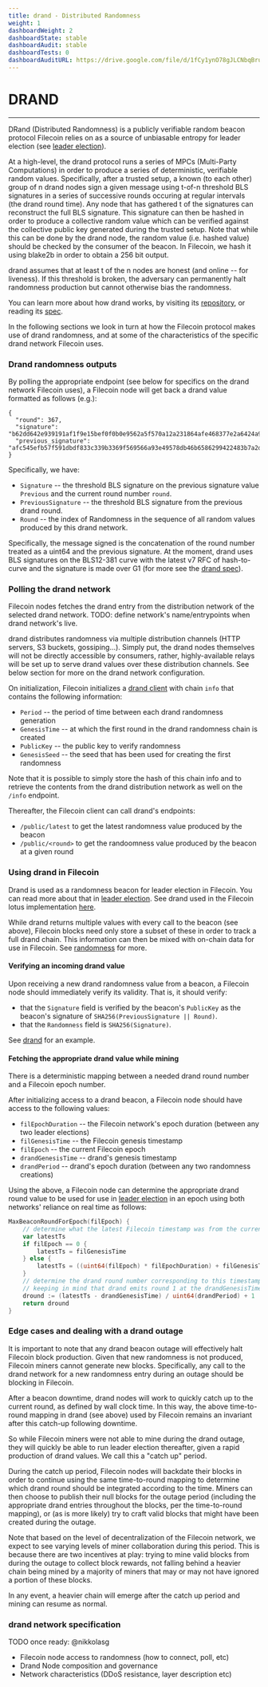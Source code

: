 ```yaml
---
title: drand - Distributed Randomness
weight: 1
dashboardWeight: 2
dashboardState: stable
dashboardAudit: stable
dashboardTests: 0
dashboardAuditURL: https://drive.google.com/file/d/1fCy1ynO78gJLCNbqBruzHx7bh72Tu-q2/view
---
```


# DRAND
---

DRand (Distributed Randomness) is a publicly verifiable random beacon protocol Filecoin relies on as a source of unbiasable entropy for leader election (see [leader election](election_post)).

At a high-level, the drand protocol runs a series of MPCs (Multi-Party Computations) in order to produce a series of deterministic, verifiable random values. Specifically, after a trusted setup, a known (to each other) group of n drand nodes sign a given message using t-of-n threshold BLS signatures in a series of successive rounds occuring at regular intervals (the drand round time).
Any node that has gathered t of the signatures can reconstruct the full BLS signature. This signature can then be hashed in order to produce a collective random value which can be verified against the collective public key generated during the trusted setup. Note that while this can be done by the drand node, the random value (i.e. hashed value) should be checked by the consumer of the beacon. In Filecoin, we hash it using blake2b in order to obtain a 256 bit output.

drand assumes that at least t of the n nodes are honest (and online -- for liveness). If this threshold is broken, the adversary can permanently halt randomness production but cannot otherwise bias the randomness.

You can learn more about how drand works, by visiting its [repository](https://github.com/drand/drand), or reading its [spec](https://github.com/drand/drand/blob/master/docs/SPECS.md).

In the following sections we look in turn at how the Filecoin protocol makes use of drand randomness, and at some of the characteristics of the specific drand network Filecoin uses.

### Drand randomness outputs

By polling the appropriate endpoint (see below for specifics on the drand network Filecoin uses), a Filecoin node will get back a drand value formatted as follows (e.g.):

```
{
  "round": 367,
  "signature": "b62dd642e939191af1f9e15bef0f0b0e9562a5f570a12a231864afe468377e2a6424a92ccfc34ef1471cbd58c37c6b020cf75ce9446d2aa1252a090250b2b1441f8a2a0d22208dcc09332eaa0143c4a508be13de63978dbed273e3b9813130d5",
  "previous_signature": "afc545efb57f591dbdf833c339b3369f569566a93e49578db46b6586299422483b7a2d595814046e2847494b401650a0050981e716e531b6f4b620909c2bf1476fd82cf788a110becbc77e55746a7cccd47fb171e8ae2eea2a22fcc6a512486d"
}
```

Specifically, we have:

- `Signature`           -- the threshold BLS signature on the previous signature value `Previous` and the current round number `round`.
- `PreviousSignature`   -- the threshold BLS signature from the previous drand round.
- `Round`               -- the index of Randomness in the sequence of all random values produced by this drand network.

Specifically, the message signed is the concatenation of the round number treated as a uint64 and the previous signature. At the moment, drand uses BLS signatures on the BLS12-381 curve with the latest v7 RFC of hash-to-curve and the signature is made over G1 (for more see the [drand spec](https://github.com/drand/drand/blob/master/docs/SPECS.md#cryptographic-specification)).

### Polling the drand network

Filecoin nodes fetches the drand entry from the distribution network of the
selected drand network. TODO: define network's name/entrypoints when drand
network's live.

drand distributes randomness via multiple distribution channels (HTTP servers,
S3 buckets, gossiping...).  Simply put, the drand nodes themselves will not be
directly accessible by consumers, rather, highly-available relays will be set up
to serve drand values over these distribution channels. See below section for
more on the drand network configuration.

On initialization, Filecoin initializes a [drand
client](https://github.com/drand/drand/tree/master/client) with chain `info`
that contains the following information:
- `Period`                           -- the period of time between each drand randomness generation
- `GenesisTime`                      -- at which the first round in the drand randomness chain is created
- `PublicKey`                        -- the public key to verify randomness
- `GenesisSeed`                      -- the seed that has been used for creating the first randomness

Note that it is possible to simply store the hash of this chain info and to
retrieve the contents from the drand distribution network as well on the `/info`
endpoint.

Thereafter, the Filecoin client can call drand's endpoints:

- `/public/latest` to get the latest randomness value produced by the beacon
- `/public/<round>` to get the randoomness value produced by the beacon at a given round

### Using drand in Filecoin

Drand is used as a randomness beacon for leader election in Filecoin. You can
read more about that in [leader election](election_post). See drand used in the
Filecoin lotus implementation
[here](https://github.com/filecoin-project/lotus/blob/master/chain/beacon/drand/drand.go).

While drand returns multiple values with every call to the beacon (see above),
Filecoin blocks need only store a subset of these in order to track a full drand
chain. This information can then be mixed with on-chain data for use in
Filecoin. See [randomness](randomness) for more.

#### Verifying an incoming drand value

Upon receiving a new drand randomness value from a beacon, a Filecoin node should immediately verify its validity. That is, it should verify:

- that the `Signature` field is verified by the beacon's `PublicKey` as the beacon's signature of `SHA256(PreviousSignature || Round)`.
- that the `Randomness` field is `SHA256(Signature)`.

See [drand](https://github.com/drand/drand/blob/master/beacon/beacon.go#L63) for an example.

#### Fetching the appropriate drand value while mining

There is a deterministic mapping between a needed drand round number and a Filecoin epoch number.

After initializing access to a drand beacon, a Filecoin node should have access to the following values:

- `filEpochDuration`    -- the Filecoin network's epoch duration (between any two leader elections)
- `filGenesisTime`      -- the Filecoin genesis timestamp
- `filEpoch`            -- the current Filecoin epoch
- `drandGenesisTime`    -- drand's genesis timestamp
- `drandPeriod`         -- drand's epoch duration (between any two randomness creations)

Using the above, a Filecoin node can determine the appropriate drand round value to be used for use in [leader election](election_post) in an epoch using both networks' reliance on real time as follows:

```go
MaxBeaconRoundForEpoch(filEpoch) {
    // determine what the latest Filecoin timestamp was from the current epoch number
    var latestTs
    if filEpoch == 0 {
        latestTs = filGenesisTime
    } else {
        latestTs = ((uint64(filEpoch) * filEpochDuration) + filGenesisTime) - filEpochDuration
    }
    // determine the drand round number corresponding to this timestamp
    // keeping in mind that drand emits round 1 at the drandGenesisTime
    dround := (latestTs - drandGenesisTime) / uint64(drandPeriod) + 1
    return dround
}
```

### Edge cases and dealing with a drand outage

It is important to note that any drand beacon outage will effectively halt
Filecoin block production. Given that new randomness is not produced, Filecoin
miners cannot generate new blocks. Specifically, any call to the drand network
for a new randomness entry during an outage should be blocking in Filecoin.

After a beacon downtime, drand nodes will work to quickly catch up to the
current round, as defined by wall clock time. In this way, the above
time-to-round mapping in drand (see above) used by Filecoin remains an invariant
after this catch-up following downtime.

So while Filecoin miners were not able to mine during the drand outage, they
will quickly be able to run leader election thereafter, given a rapid production
of drand values. We call this a "catch up" period.

During the catch up period, Filecoin nodes will backdate their blocks in order
to continue using the same time-to-round mapping to determine which drand round
should be integrated according to the time. Miners can then choose to publish
their null blocks for the outage period (including the appropriate drand entries
throughout the blocks, per the time-to-round mapping), or (as is more likely)
try to craft valid blocks that might have been created during the outage.

Note that based on the level of decentralization of the Filecoin network, we
expect to see varying levels of miner collaboration during this period. This is
because there are two incentives at play: trying to mine valid blocks from
during the outage to collect block rewards, not falling behind a heavier chain
being mined by a majority of miners that may or may not have ignored a portion
of these blocks.

In any event, a heavier chain will emerge after the catch up period and mining
can resume as normal.

### drand network specification

TODO once ready: @nikkolasg
- Filecoin node access to randomness (how to connect, poll, etc)
- Drand Node composition and governance
- Network characteristics (DDoS resistance, layer description etc)
